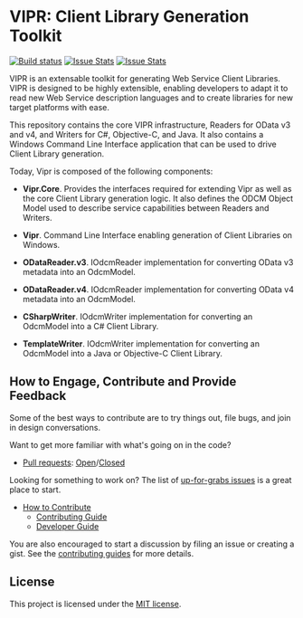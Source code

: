 # VIPR: Client Library Generation Toolkit

[![Build status][build-status-image]][build-status]  [![Issue Stats][pull-requests-image]][pull-requests]  [![Issue Stats][issues-closed-image]][issues-closed]

[build-status-image]: http://dotnet-ci.cloudapp.net/job/Microsoft_Vipr/job/innerloop/badge/icon
[build-status]: http://dotnet-ci.cloudapp.net/job/Microsoft_Vipr/job/innerloop/
[pull-requests-image]: http://www.issuestats.com/github/microsoft/vipr/badge/pr
[pull-requests]: http://www.issuestats.com/github/microsoft/vipr
[issues-closed-image]: http://www.issuestats.com/github/microsoft/vipr/badge/issue
[issues-closed]: http://www.issuestats.com/github/microsoft/vipr

VIPR is an extensable toolkit for generating Web Service Client Libraries. VIPR is 
designed to be highly extensible, enabling developers to adapt it to read new Web
Service description languages and to create libraries for new target platforms with ease.

This repository contains the core VIPR infrastructure, Readers for OData v3 and v4, and
Writers for C#, Objective-C, and Java. It also contains a Windows Command Line Interface
application that can be used to drive Client Library generation.

Today, Vipr is composed of the following components:

* **Vipr.Core**. Provides the interfaces required for extending Vipr as well as the core Client Library
  generation logic. It also defines the ODCM Object Model used to describe service capabilities between
  Readers and Writers.

* **Vipr**. Command Line Interface enabling generation of Client Libraries on Windows.

* **ODataReader.v3**. IOdcmReader implementation for converting OData v3 metadata into an OdcmModel.

* **ODataReader.v4**. IOdcmReader implementation for converting OData v4 metadata into an OdcmModel.

* **CSharpWriter**. IOdcmWriter implementation for converting an OdcmModel into a C# Client Library.

* **TemplateWriter**. IOdcmWriter implementation for converting an OdcmModel into a Java or Objective-C Client Library.

## How to Engage, Contribute and Provide Feedback

Some of the best ways to contribute are to try things out, file bugs, and join in design conversations. 

Want to get more familiar with what's going on in the code?
* [Pull requests](https://github.com/microsoft/vipr/pulls): [Open](https://github.com/microsoft/vipr/pulls?q=is%3Aopen+is%3Apr)/[Closed](https://github.com/microsoft/vipr/pulls?q=is%3Apr+is%3Aclosed)

Looking for something to work on? The list of [up-for-grabs issues](https://github.com/microsoft/vipr/issues?q=is%3Aopen+is%3Aissue+label%3Aup-for-grabs) is a great place to start.

* [How to Contribute][Contributing Guide]
    * [Contributing Guide][Contributing Guide]
    * [Developer Guide]

You are also encouraged to start a discussion by filing an issue or creating a
gist. See the [contributing guides][Contributing Guide] for more details. 

[Contributing Guide]: https://github.com/microsoft/vipr/wiki/Contributing
[Developer Guide]: https://github.com/microsoft/vipr/wiki/Developer-Guide

## License

This project is licensed under the [MIT license](LICENSE).